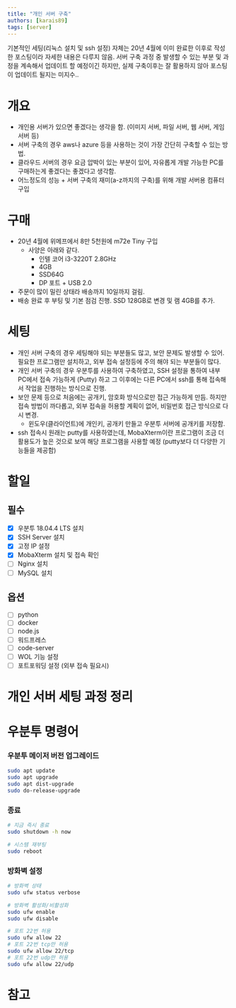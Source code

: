 ```yaml
---
title: "개인 서버 구축"
authors: [karais89]
tags: [server]
---
```


기본적인 세팅(리눅스 설치 및 ssh 설정) 자체는 20년 4월에 이미 완료한 이후로 작성한 포스팅이라 자세한 내용은 다루지 않음. 서버 구축 과정 중 발생할 수 있는 부분 및 과정을 계속해서 업데이트 할 예정이긴 하지만, 실제 구축이후는 잘 활용하지 않아 포스팅이 업데이트 될지는 미지수..

# 개요

- 개인용 서버가 있으면 좋겠다는 생각을 함. (이미지 서버, 파일 서버, 웹 서버, 게임 서버 등)
- 서버 구축의 경우 aws나 azure 등을 사용하는 것이 가장 간단히 구축할 수 있는 방법.
- 클라우드 서버의 경우 요금 압박이 있는 부분이 있어, 자유롭게 개발 가능한 PC를 구매하는게 좋겠다는 좋겠다고 생각함.
- 어느정도의 성능 + 서버 구축의 재미(a-z까지의 구축)를 위해 개발 서버용 컴퓨터 구입

# 구매

- 20년 4월에 위메프에서 8만 5천원에 m72e Tiny 구입
    - 사양은 아래와 같다.
        - 인텔 코어 i3-3220T 2.8GHz
        - 4GB
        - SSD64G
        - DP 포트 + USB 2.0
- 주문이 많이 밀린 상태라 배송까지 10일까지 걸림.
- 배송 완료 후 부팅 및 기본 점검 진행. SSD 128GB로 변경 및 램 4GB를 추가.

# 세팅

- 개인 서버 구축의 경우 세팅해야 되는 부분들도 많고, 보안 문제도 발생할 수 있어. 필요한 프로그램만 설치하고, 외부 접속 설정등에 주의 해야 되는 부분들이 많다.
- 개인 서버 구축의 경우 우분투를 사용하여 구축하였고, SSH 설정을 통하여 내부 PC에서 접속 가능하게 (Putty) 하고 그 이후에는 다른 PC에서 ssh를 통해 접속해서 작업을 진행하는 방식으로 진행.
- 보안 문제 등으로 처음에는 공개키, 암호화 방식으로만 접근 가능하게 만듬. 하지만 접속 방법이 까다롭고, 외부 접속을 허용할 계획이 없어, 비밀번호 접근 방식으로 다시 변경.
    - 윈도우(클라이언트)에 개인키, 공개키 만들고 우분투 서버에 공개키를 저장함.
- ssh 접속시 원래는 putty를 사용하였는데, MobaXterm이란 프로그램이 조금 더 활용도가 높은 것으로 보여 해당 프로그램을 사용할 예정 (putty보다 더 다양한 기능들을 제공함)

# 할일

## 필수

- [x]  우분투 18.04.4 LTS 설치
- [x]  SSH Server 설치
- [x]  고정 IP 설정
- [x]  MobaXterm 설치 및 접속 확인
- [ ]  Nginx 설치
- [ ]  MySQL 설치

## 옵션

- [ ]  python
- [ ]  docker
- [ ]  node.js
- [ ]  워드프레스
- [ ]  code-server
- [ ]  WOL 기능 설정
- [ ]  포트포워딩 설정 (외부 접속 필요시)

# 개인 서버 세팅 과정 정리

# 우분투 명령어

### 우분투 메이저 버전 업그레이드

```bash
sudo apt update
sudo apt upgrade
sudo apt dist-upgrade
sudo do-release-upgrade
```

### 종료

```bash
# 지금 즉시 종료
sudo shutdown -h now

# 시스템 재부팅
sudo reboot
```

### 방화벽 설정

```bash
# 방화벽 상태
sudo ufw status verbose

# 방화벽 활성화/비활성화
sudo ufw enable
sudo ufw disable

# 포트 22번 허용
sudo ufw allow 22
# 포트 22번 tcp만 허용
sudo ufw allow 22/tcp
# 포트 22번 udp만 허용
sudo ufw allow 22/udp
```

# 참고